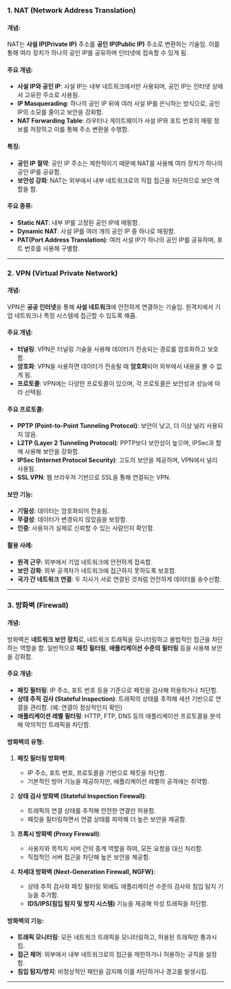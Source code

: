 ### 1. NAT (Network Address Translation)

#### 개념:

NAT는 **사설 IP(Private IP)** 주소를 **공인 IP(Public IP)** 주소로 변환하는 기술임. 이를 통해 여러 장치가 하나의 공인 IP를 공유하며 인터넷에 접속할 수 있게 됨.

#### 주요 개념:

* **사설 IP와 공인 IP**: 사설 IP는 내부 네트워크에서만 사용되며, 공인 IP는 인터넷 상에서 고유한 주소로 사용됨.
* **IP Masquerading**: 하나의 공인 IP 뒤에 여러 사설 IP를 은닉하는 방식으로, 공인 IP의 소모를 줄이고 보안을 강화함.
* **NAT Forwarding Table**: 라우터나 게이트웨이가 사설 IP와 포트 번호의 매핑 정보를 저장하고 이를 통해 주소 변환을 수행함.

#### 특징:

* **공인 IP 절약**: 공인 IP 주소는 제한적이기 때문에 NAT를 사용해 여러 장치가 하나의 공인 IP를 공유함.
* **보안성 강화**: NAT는 외부에서 내부 네트워크로의 직접 접근을 차단하므로 보안 역할을 함.

#### 주요 종류:

* **Static NAT**: 내부 IP를 고정된 공인 IP에 매핑함.
* **Dynamic NAT**: 사설 IP를 여러 개의 공인 IP 중 하나로 매핑함.
* **PAT(Port Address Translation)**: 여러 사설 IP가 하나의 공인 IP를 공유하며, 포트 번호를 사용해 구별함.

---

### 2. VPN (Virtual Private Network)

#### 개념:

VPN은 **공공 인터넷**을 통해 **사설 네트워크**에 안전하게 연결하는 기술임. 원격지에서 기업 네트워크나 특정 시스템에 접근할 수 있도록 해줌.

#### 주요 개념:

* **터널링**: VPN은 터널링 기술을 사용해 데이터가 전송되는 경로를 암호화하고 보호함.
* **암호화**: VPN을 사용하면 데이터가 전송될 때 **암호화**되어 외부에서 내용을 볼 수 없게 됨.
* **프로토콜**: VPN에는 다양한 프로토콜이 있으며, 각 프로토콜은 보안성과 성능에 따라 선택됨.

#### 주요 프로토콜:

* **PPTP (Point-to-Point Tunneling Protocol)**: 보안이 낮고, 더 이상 널리 사용되지 않음.
* **L2TP (Layer 2 Tunneling Protocol)**: PPTP보다 보안성이 높으며, IPSec과 함께 사용해 보안을 강화함.
* **IPSec (Internet Protocol Security)**: 고도의 보안을 제공하며, VPN에서 널리 사용됨.
* **SSL VPN**: 웹 브라우저 기반으로 SSL을 통해 연결되는 VPN.

#### 보안 기능:

* **기밀성**: 데이터는 암호화되어 전송됨.
* **무결성**: 데이터가 변경되지 않았음을 보장함.
* **인증**: 사용자가 실제로 신뢰할 수 있는 사람인지 확인함.

#### 활용 사례:

* **원격 근무**: 외부에서 기업 네트워크에 안전하게 접속함.
* **보안 강화**: 외부 공격자가 네트워크에 접근하지 못하도록 보호함.
* **국가 간 네트워크 연결**: 두 지사가 서로 연결된 것처럼 안전하게 데이터를 송수신함.

---

### 3. 방화벽 (Firewall)

#### 개념:

방화벽은 **네트워크 보안 장치**로, 네트워크 트래픽을 모니터링하고 불법적인 접근을 차단하는 역할을 함. 일반적으로 **패킷 필터링**, **애플리케이션 수준의 필터링** 등을 사용해 보안을 강화함.

#### 주요 개념:

* **패킷 필터링**: IP 주소, 포트 번호 등을 기준으로 패킷을 검사해 허용하거나 차단함.
* **상태 추적 검사 (Stateful Inspection)**: 트래픽의 상태를 추적해 세션 기반으로 연결을 관리함. (예: 연결이 정상적인지 확인)
* **애플리케이션 레벨 필터링**: HTTP, FTP, DNS 등의 애플리케이션 프로토콜을 분석해 악의적인 트래픽을 차단함.

#### 방화벽의 유형:

1. **패킷 필터링 방화벽**:

   * IP 주소, 포트 번호, 프로토콜을 기반으로 패킷을 차단함.
   * 기본적인 방어 기능을 제공하지만, 애플리케이션 레벨의 공격에는 취약함.

2. **상태 검사 방화벽 (Stateful Inspection Firewall)**:

   * 트래픽의 연결 상태를 추적해 안전한 연결만 허용함.
   * 패킷을 필터링하면서 연결 상태를 파악해 더 높은 보안을 제공함.

3. **프록시 방화벽 (Proxy Firewall)**:

   * 사용자와 목적지 서버 간의 중계 역할을 하여, 모든 요청을 대신 처리함.
   * 직접적인 서버 접근을 차단해 높은 보안을 제공함.

4. **차세대 방화벽 (Next-Generation Firewall, NGFW)**:

   * 상태 추적 검사와 패킷 필터링 외에도 애플리케이션 수준의 검사와 침입 탐지 기능을 추가함.
   * **IDS/IPS(침입 탐지 및 방지 시스템)** 기능을 제공해 악성 트래픽을 차단함.

#### 방화벽의 기능:

* **트래픽 모니터링**: 모든 네트워크 트래픽을 모니터링하고, 허용된 트래픽만 통과시킴.
* **접근 제어**: 외부에서 내부 네트워크로의 접근을 제한하거나 허용하는 규칙을 설정함.
* **침입 탐지/방지**: 비정상적인 패턴을 감지해 이를 차단하거나 경고를 발생시킴.

---
